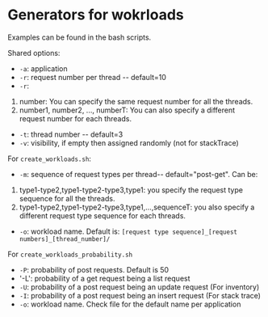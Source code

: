 # Generators for wokrloads 

Examples can be found in the bash scripts.

Shared options:
- `-a`: application
- `-r`: request number per thread -- default=10
- `-r`: 
1. number: You can specify the same request number for all the threads.
2. number1, number2, ..., numberT:
You can also specify a different request number for each threads.
- `-t`: thread number -- default=3
- `-v`: visibility, if empty then assigned randomly (not for stackTrace)

For `create_workloads.sh`:
- `-m`: sequence of request types per thread-- default="post-get". 
Can be: 
1. type1-type2,type1-type2-type3,type1: 
you specify the request type sequence for all the threads.
2. type1-type2,type1-type2-type3,type1,...,sequenceT: 
you also specify a different request type sequence for each threads.
- `-o`: workload name. Default is: `[request type sequence]_[request numbers]_[thread_number]/`

For `create_workloads_probability.sh` 
- `-P`: probability of post requests. Default is 50
- '-L': probability of a get request being a list request
- `-U`: probability of a post request being an update request (For inventory)
- `-I`: probability of a post request being an insert request (For stack trace)
- `-o`: workload name. Check file for the default name per application 
